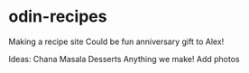 # odin-recipes
Making a recipe site
Could be fun anniversary gift to Alex!

Ideas: 
Chana Masala
Desserts
Anything we make!
Add photos
